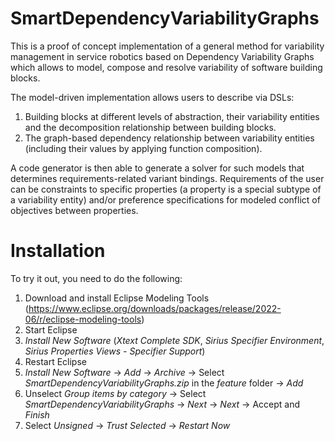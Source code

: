 # SmartDependencyVariabilityGraphs
This is a proof of concept implementation of a general method for variability management in service robotics based on Dependency Variability Graphs which allows to model, compose and resolve variability of software building blocks.

The model-driven implementation allows users to describe via DSLs: 
1) Building blocks at different levels of abstraction, their variability entities and the decomposition relationship between building blocks.
2) The graph-based dependency relationship between variability entities (including their values by applying function composition).

A code generator is then able to generate a solver for such models that determines requirements-related variant bindings. Requirements of the user can be constraints to specific properties (a property is a special subtype of a variability entity) and/or preference specifications for modeled conflict of objectives between properties.  

# Installation
To try it out, you need to do the following:
1) Download and install Eclipse Modeling Tools (https://www.eclipse.org/downloads/packages/release/2022-06/r/eclipse-modeling-tools)
2) Start Eclipse
3) *Install New Software* (*Xtext Complete SDK*, *Sirius Specifier Environment*, *Sirius Properties Views - Specifier Support*)
4) Restart Eclipse
5) *Install New Software* -> *Add* -> *Archive* -> Select *SmartDependencyVariabilityGraphs.zip* in the *feature* folder -> *Add*
6) Unselect *Group items by category* -> Select *SmartDependencyVariabilityGraphs* -> *Next* -> *Next* -> Accept and *Finish*
7) Select *Unsigned* -> *Trust Selected* -> *Restart Now*

